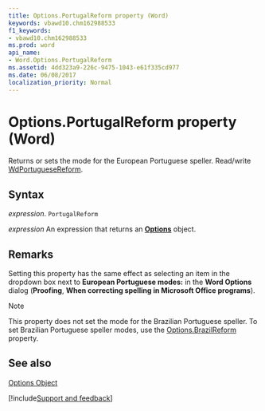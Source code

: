 ```yaml
---
title: Options.PortugalReform property (Word)
keywords: vbawd10.chm162988533
f1_keywords:
- vbawd10.chm162988533
ms.prod: word
api_name:
- Word.Options.PortugalReform
ms.assetid: 4dd323a9-226c-9475-1043-e61f335cd977
ms.date: 06/08/2017
localization_priority: Normal
---
```



# Options.PortugalReform property (Word)

Returns or sets the mode for the European Portuguese speller. Read/write [WdPortugueseReform](Word.WdPortugueseReform.md).


## Syntax

_expression_. `PortugalReform`

 _expression_ An expression that returns an **[Options](Word.Options.md)** object.


## Remarks

Setting this property has the same effect as selecting an item in the dropdown box next to  **European Portuguese modes:** in the **Word Options** dialog (**Proofing**,  **When correcting spelling in Microsoft Office programs**). 


> [!NOTE] 
> This property does not set the mode for the Brazilian Portuguese speller. To set Brazilian Portuguese speller modes, use the [Options.BrazilReform](Word.Options.BrazilReform.md) property.


## See also


[Options Object](Word.Options.md)

[!include[Support and feedback](~/includes/feedback-boilerplate.md)]
